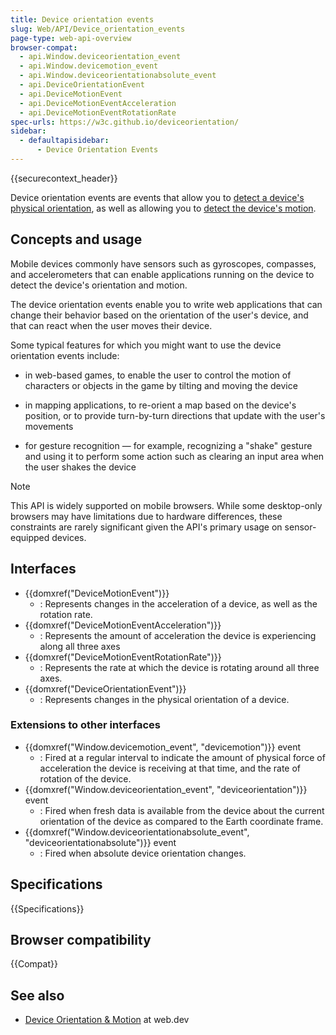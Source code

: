 ```yaml
---
title: Device orientation events
slug: Web/API/Device_orientation_events
page-type: web-api-overview
browser-compat:
  - api.Window.deviceorientation_event
  - api.Window.devicemotion_event
  - api.Window.deviceorientationabsolute_event
  - api.DeviceOrientationEvent
  - api.DeviceMotionEvent
  - api.DeviceMotionEventAcceleration
  - api.DeviceMotionEventRotationRate
spec-urls: https://w3c.github.io/deviceorientation/
sidebar:
  - defaultapisidebar:
      - Device Orientation Events
---
```


{{securecontext_header}}

Device orientation events are events that allow you to [detect a device's physical orientation](/en-US/docs/Web/API/Device_orientation_events/Detecting_device_orientation#processing_orientation_events), as well as allowing you to [detect the device's motion](/en-US/docs/Web/API/Device_orientation_events/Detecting_device_orientation#processing_motion_events).

## Concepts and usage

Mobile devices commonly have sensors such as gyroscopes, compasses, and accelerometers that can enable applications running on the device to detect the device's orientation and motion.

The device orientation events enable you to write web applications that can change their behavior based on the orientation of the user's device, and that can react when the user moves their device.

Some typical features for which you might want to use the device orientation events include:

- in web-based games, to enable the user to control the motion of characters or objects in the game by tilting and moving the device

- in mapping applications, to re-orient a map based on the device's position, or to provide turn-by-turn directions that update with the user's movements

- for gesture recognition — for example, recognizing a "shake" gesture and using it to perform some action such as clearing an input area when the user shakes the device

> [!NOTE]
> This API is widely supported on mobile browsers. While some desktop-only browsers may have limitations due to hardware differences, these constraints are rarely significant given the API's primary usage on sensor-equipped devices.

## Interfaces

- {{domxref("DeviceMotionEvent")}}
  - : Represents changes in the acceleration of a device, as well as the rotation rate.
- {{domxref("DeviceMotionEventAcceleration")}}
  - : Represents the amount of acceleration the device is experiencing along all three axes
- {{domxref("DeviceMotionEventRotationRate")}}
  - : Represents the rate at which the device is rotating around all three axes.
- {{domxref("DeviceOrientationEvent")}}
  - : Represents changes in the physical orientation of a device.

### Extensions to other interfaces

- {{domxref("Window.devicemotion_event", "devicemotion")}} event
  - : Fired at a regular interval to indicate the amount of physical force of acceleration the device is receiving at that time, and the rate of rotation of the device.
- {{domxref("Window.deviceorientation_event", "deviceorientation")}} event
  - : Fired when fresh data is available from the device about the current orientation of the device as compared to the Earth coordinate frame.
- {{domxref("Window.deviceorientationabsolute_event", "deviceorientationabsolute")}} event
  - : Fired when absolute device orientation changes.

## Specifications

{{Specifications}}

## Browser compatibility

{{Compat}}

## See also

- [Device Orientation & Motion](https://web.dev/articles/device-orientation) at web.dev
